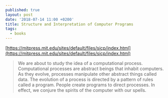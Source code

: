 ```yaml
---
published: true
layout: post
date: '2018-07-14 11:00 +0200'
title: Structure and Interpretation of Computer Programs
tags:
  - books
---
```

[https://mitpress.mit.edu/sites/default/files/sicp/index.html](https://mitpress.mit.edu/sites/default/files/sicp/index.html)

> We are about to study the idea of a computational process. Computational processes are abstract beings that inhabit computers. As they evolve, processes manipulate other abstract things called data. The evolution of a process is directed by a pattern of rules called a program. People create programs to direct processes. In effect, we conjure the spirits of the computer with our spells.